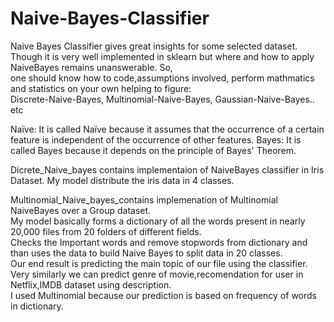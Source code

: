 # Naive-Bayes-Classifier
                                                                                                                                                                                   
Naive Bayes Classifier gives great insights for some selected dataset.                                                                                                             
Though it is very well implemented in sklearn but where and how to apply NaiveBayes remains unanswerable. So,                                                                       
one should know how to code,assumptions involved, perform mathmatics and statistics on your own helping to figure:                                                                 
Discrete-Naive-Bayes,
Multinomial-Naive-Bayes,
Gaussian-Naive-Bayes.. etc
                                                                                                                                                                                   
Naïve: It is called Naïve because it assumes that the occurrence of a certain feature is independent of the occurrence of other features.
Bayes: It is called Bayes because it depends on the principle of Bayes' Theorem.

Dicrete_Naive_bayes contains implementaion of NaiveBayes classifier in Iris Dataset. My model distribute the iris data in 4 classes.    

    
        
           
             


Multinomial_Naive_bayes_contains implemenation of Multinomial NaiveBayes over a Group dataset.   
My model basically forms a dictionary of all the words present in nearly 20,000 files from 20 folders of different fields.  
Checks the Important words and remove stopwords from dictionary and than uses the data to build Naive Bayes to split data in 20 classes.                                           
Our end result is predicting the main topic of our file using the classifier. Very similarly we can predict genre of movie,recomendation for user in Netflix,IMDB dataset using description.                
I used Multinomial because our prediction is based on frequency of words in dictionary.
